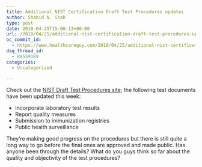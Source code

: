 ```yaml
---
title: Additional NIST Certification Draft Test Procedures updates
author: Shahid N. Shah
type: post
date: 2010-04-25T15:00:13+00:00
url: /2010/04/25/additional-nist-certification-draft-test-procedures-updates/
oc_commit_id:
  - https://www.healthcareguy.com/2010/04/25/additional-nist-certification-draft-test-procedures-updates/1478770577
dsq_thread_id:
  - 89559189
categories:
  - Uncategorized

---
```

Check out the [NIST Draft Test Procedures site][1]; the following test documents have been updated this week:

  * Incorporate laboratory test results
  * Report quality measures
  * Submission to immunization registries
  * Public health surveillance

They&#8217;re making good progress on the procedures but there is still quite a long way to go before the final ones are approved and made public. Has anyone been through the details? What do you guys think so far about the quality and objectivity of the test procedures?

 [1]: http://healthcare.nist.gov/use_testing/under_development.html